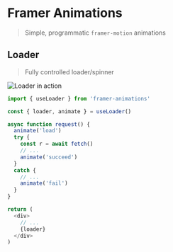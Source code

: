 # Framer Animations

> Simple, programmatic `framer-motion` animations

## Loader

> Fully controlled loader/spinner

![Loader in action](media/loader.gif)

```typescript
import { useLoader } from 'framer-animations'

const { loader, animate } = useLoader()

async function request() {
  animate('load')
  try {
    const r = await fetch()
    // ...
    animate('succeed')
  }
  catch {
    // ...
    animate('fail')
  }
}

return (
  <div>
    // ...
    {loader}
  </div>
)
```